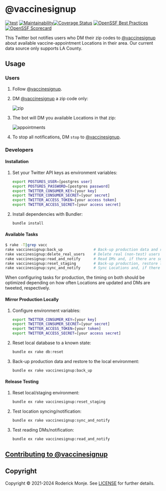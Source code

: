 # @vaccinesignup

[![test](https://github.com/FoveaCentral/vaccinesignup/actions/workflows/test.yml/badge.svg)](https://github.com/FoveaCentral/vaccinesignup/actions/workflows/test.yml)
[![Maintainability](https://qlty.sh/gh/FoveaCentral/projects/vaccinesignup/maintainability.svg)](https://qlty.sh/gh/FoveaCentral/projects/vaccinesignup)[![Coverage Status](https://coveralls.io/repos/github/FoveaCentral/vaccinesignup/badge.svg?branch=main&kill_cache=1)](https://coveralls.io/github/FoveaCentral/vaccinesignup?branch=main)
[![OpenSSF Best Practices](https://www.bestpractices.dev/projects/5405/badge)](https://www.bestpractices.dev/projects/5405)
[![OpenSSF Scorecard](https://api.scorecard.dev/projects/github.com/FoveaCentral/vaccinesignup/badge)](https://scorecard.dev/viewer/?uri=github.com/FoveaCentral/vaccinesignup)

This Twitter bot notifies users who DM their zip codes to [@vaccinesignup](https://twitter.com/vaccinesignup/) about available vaccine-appointment Locations in their area. Our current data source only supports LA County.

## Usage

### Users

1. Follow [@vaccinesignup](https://twitter.com/vaccinesignup/).

2. DM [@vaccinesignup](https://twitter.com/vaccinesignup/) a zip code only:

   ![zip](https://user-images.githubusercontent.com/113809/111058905-b2b68e00-845f-11eb-99d1-3aa0b4adcaad.png)

3. The bot will DM you available Locations in that zip:

   ![appointments](https://user-images.githubusercontent.com/113809/111059071-bc8cc100-8460-11eb-9148-74998844b8e9.png)

4. To stop all notifications, DM `stop` to [@vaccinesignup](https://twitter.com/vaccinesignup/).

### Developers

#### Installation

1. Set your Twitter API keys as environment variables:

    ```bash
    export POSTGRES_USER=[postgres user]
    export POSTGRES_PASSWORD=[postgres password]
    export TWITTER_CONSUMER_KEY=[your key]
    export TWITTER_CONSUMER_SECRET=[your secret]
    export TWITTER_ACCESS_TOKEN=[your access token]
    export TWITTER_ACCESS_SECRET=[your access secret]
    ```

2. Install dependencies with Bundler:

    ```ruby
    bundle install
    ```

#### Available Tasks

```bash
$ rake -T|grep vacc
rake vaccinesignup:back_up              # Back-up production data and restore to the local environment
rake vaccinesignup:delete_real_users    # Delete real (non-test) users from development environment
rake vaccinesignup:read_and_notify      # Read DMs and, if there are subscribed zip codes, notify users
rake vaccinesignup:reset_staging        # Back-up production, restore locally, and delete real users for testing
rake vaccinesignup:sync_and_notify      # Sync Locations and, if there are changes, notify users
```
When configuring tasks for production, the timing on both should be optimized depending on how often Locations are updated and DMs are tweeted, respectively.

#### Mirror Production Locally

1. Configure environment variables:
    ```bash
    export TWITTER_CONSUMER_KEY=[your key]
    export TWITTER_CONSUMER_SECRET=[your secret]
    export TWITTER_ACCESS_TOKEN=[your token]
    export TWITTER_ACCESS_SECRET=[your access secret]
    ```
2. Reset local database to a known state:
    ```bash
    bundle ex rake db:reset
    ```
3. Back-up production data and restore to the local environment:
    ```bash
    bundle ex rake vaccinesignup:back_up
    ```

#### Release Testing

1. Reset local/staging environment:
    ```bash
    bundle ex rake vaccinesignup:reset_staging
    ```
2. Test location syncing/notification:
    ```bash
    bundle ex rake vaccinesignup:sync_and_notify
    ```
3. Test reading DMs/notification:
    ```bash
    bundle ex rake vaccinesignup:read_and_notify
    ```

## [Contributing to @vaccinesignup](.github/CONTRIBUTING.md)

## Copyright

Copyright © 2021-2024 Roderick Monje. See [LICENSE](LICENSE) for further details.
